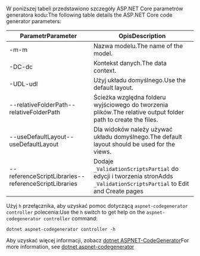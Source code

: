 <span data-ttu-id="47a22-101">W poniższej tabeli przedstawiono szczegóły ASP.NET Core parametrów generatora kodu:</span><span class="sxs-lookup"><span data-stu-id="47a22-101">The following table details the ASP.NET Core code generator parameters:</span></span>

| <span data-ttu-id="47a22-102">Parametr</span><span class="sxs-lookup"><span data-stu-id="47a22-102">Parameter</span></span>               | <span data-ttu-id="47a22-103">Opis</span><span class="sxs-lookup"><span data-stu-id="47a22-103">Description</span></span>|
| ----------------- | ------------ |
| <span data-ttu-id="47a22-104">-m</span><span class="sxs-lookup"><span data-stu-id="47a22-104">-m</span></span>  | <span data-ttu-id="47a22-105">Nazwa modelu.</span><span class="sxs-lookup"><span data-stu-id="47a22-105">The name of the model.</span></span> |
| <span data-ttu-id="47a22-106">-DC</span><span class="sxs-lookup"><span data-stu-id="47a22-106">-dc</span></span>  | <span data-ttu-id="47a22-107">Kontekst danych.</span><span class="sxs-lookup"><span data-stu-id="47a22-107">The data context.</span></span> |
| <span data-ttu-id="47a22-108">-UDL</span><span class="sxs-lookup"><span data-stu-id="47a22-108">-udl</span></span> | <span data-ttu-id="47a22-109">Użyj układu domyślnego.</span><span class="sxs-lookup"><span data-stu-id="47a22-109">Use the default layout.</span></span> |
| <span data-ttu-id="47a22-110">--relativeFolderPath</span><span class="sxs-lookup"><span data-stu-id="47a22-110">--relativeFolderPath</span></span> | <span data-ttu-id="47a22-111">Ścieżka względna folderu wyjściowego do tworzenia plików.</span><span class="sxs-lookup"><span data-stu-id="47a22-111">The relative output folder path to create the files.</span></span> |
| <span data-ttu-id="47a22-112">--useDefaultLayout</span><span class="sxs-lookup"><span data-stu-id="47a22-112">--useDefaultLayout</span></span> | <span data-ttu-id="47a22-113">Dla widoków należy używać układu domyślnego.</span><span class="sxs-lookup"><span data-stu-id="47a22-113">The default layout should be used for the views.</span></span> |
| <span data-ttu-id="47a22-114">--referenceScriptLibraries</span><span class="sxs-lookup"><span data-stu-id="47a22-114">--referenceScriptLibraries</span></span> | <span data-ttu-id="47a22-115">Dodaje `_ValidationScriptsPartial` do edycji i tworzenia stron</span><span class="sxs-lookup"><span data-stu-id="47a22-115">Adds `_ValidationScriptsPartial` to Edit and Create pages</span></span> |

<span data-ttu-id="47a22-116">Użyj `h` przełącznika, aby uzyskać pomoc dotyczącą `aspnet-codegenerator controller` polecenia:</span><span class="sxs-lookup"><span data-stu-id="47a22-116">Use the `h` switch to get help on the `aspnet-codegenerator controller` command:</span></span>

```dotnetcli
dotnet aspnet-codegenerator controller -h
```

<span data-ttu-id="47a22-117">Aby uzyskać więcej informacji, zobacz [dotnet ASPNET-CodeGenerator](xref:fundamentals/tools/dotnet-aspnet-codegenerator)</span><span class="sxs-lookup"><span data-stu-id="47a22-117">For more information, see [dotnet aspnet-codegenerator](xref:fundamentals/tools/dotnet-aspnet-codegenerator)</span></span>
